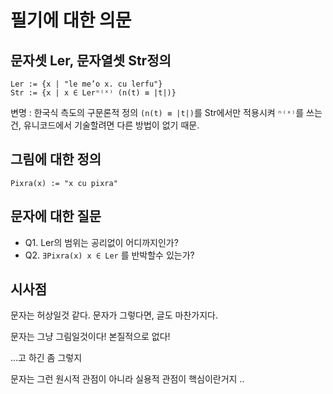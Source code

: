 # 필기에 대한 의문

## 문자셋 Ler, 문자열셋 Str정의
```text/plain korean style lojban mathmatics
Ler := {x | "le me’o x. cu lerfu"}
Str := {x | x ∈ Lerⁿ⁽ˣ⁾ (n(t) ≡ |t|)}
```
변명 : 한국식 측도의 구문론적 정의 `(n(t) ≡ |t|)`를 Str에서만 적용시켜 `ⁿ⁽ˣ⁾`를 쓰는건, 유니코드에서 기술할려면 다른 방법이 없기 때문.

## 그림에 대한 정의
`Pixra(x) := "x cu pixra"`

## 문자에 대한 질문
- Q1. Ler의 범위는 공리없이 어디까지인가?
- Q2. `∃Pixra(x) x ∈ Ler` 를 반박할수 있는가?

## 시사점
문자는 허상일것 같다.
문자가 그렇다면, 글도 마찬가지다.

문자는 그냥 그림일것이다!
본질적으로 없다!

...고 하긴 좀 그렇지

문자는 그런 원시적 관점이 아니라 실용적 관점이 핵심이란거지
..